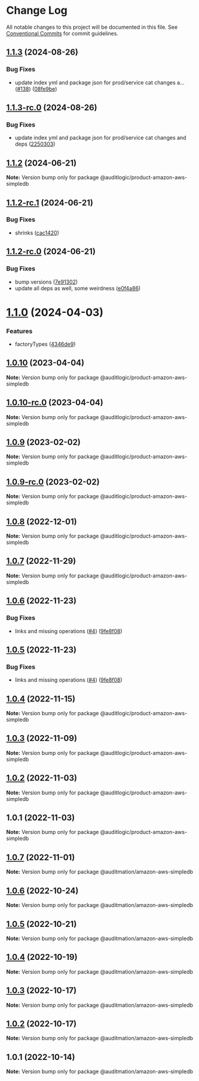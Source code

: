 # Change Log

All notable changes to this project will be documented in this file.
See [Conventional Commits](https://conventionalcommits.org) for commit guidelines.

## [1.1.3](https://github.com/auditlogic/product/compare/@auditlogic/product-amazon-aws-simpledb@1.1.2...@auditlogic/product-amazon-aws-simpledb@1.1.3) (2024-08-26)


### Bug Fixes

* update index yml and package json for prod/service cat changes a… ([#138](https://github.com/auditlogic/product/issues/138)) ([08fe9be](https://github.com/auditlogic/product/commit/08fe9beb1c8457462a19bc69caa02e6212d97e1a))





## [1.1.3-rc.0](https://github.com/auditlogic/product/compare/@auditlogic/product-amazon-aws-simpledb@1.1.2...@auditlogic/product-amazon-aws-simpledb@1.1.3-rc.0) (2024-08-26)


### Bug Fixes

* update index yml and package json for prod/service cat changes and deps ([2250303](https://github.com/auditlogic/product/commit/225030363a363608240135b7ebed386b28f01e4b))





## [1.1.2](https://github.com/auditlogic/product/compare/@auditlogic/product-amazon-aws-simpledb@1.1.2-rc.1...@auditlogic/product-amazon-aws-simpledb@1.1.2) (2024-06-21)

**Note:** Version bump only for package @auditlogic/product-amazon-aws-simpledb





## [1.1.2-rc.1](https://github.com/auditlogic/product/compare/@auditlogic/product-amazon-aws-simpledb@1.1.2-rc.0...@auditlogic/product-amazon-aws-simpledb@1.1.2-rc.1) (2024-06-21)


### Bug Fixes

* shrinks ([cac1420](https://github.com/auditlogic/product/commit/cac14200fefcd8183ab69fe89a47bd3f70f563e9))





## [1.1.2-rc.0](https://github.com/auditlogic/product/compare/@auditlogic/product-amazon-aws-simpledb@1.1.0...@auditlogic/product-amazon-aws-simpledb@1.1.2-rc.0) (2024-06-21)


### Bug Fixes

* bump versions ([7e91302](https://github.com/auditlogic/product/commit/7e913023b8b312150ed7762c32fbbe616be71de5))
* update all deps as well, some weirdness ([e0f4a86](https://github.com/auditlogic/product/commit/e0f4a864714e2d3de6bbf3da014d5312fe53be2f))





# [1.1.0](https://github.com/auditlogic/product/compare/@auditlogic/product-amazon-aws-simpledb@1.0.10...@auditlogic/product-amazon-aws-simpledb@1.1.0) (2024-04-03)


### Features

* factoryTypes ([4346de9](https://github.com/auditlogic/product/commit/4346de92693aee892fccf725338ffc7b80ab182b))





## [1.0.10](https://github.com/auditlogic/product/compare/@auditlogic/product-amazon-aws-simpledb@1.0.9...@auditlogic/product-amazon-aws-simpledb@1.0.10) (2023-04-04)

**Note:** Version bump only for package @auditlogic/product-amazon-aws-simpledb





## [1.0.10-rc.0](https://github.com/auditlogic/product/compare/@auditlogic/product-amazon-aws-simpledb@1.0.9...@auditlogic/product-amazon-aws-simpledb@1.0.10-rc.0) (2023-04-04)

**Note:** Version bump only for package @auditlogic/product-amazon-aws-simpledb





## [1.0.9](https://github.com/auditlogic/product/compare/@auditlogic/product-amazon-aws-simpledb@1.0.8...@auditlogic/product-amazon-aws-simpledb@1.0.9) (2023-02-02)

**Note:** Version bump only for package @auditlogic/product-amazon-aws-simpledb





## [1.0.9-rc.0](https://github.com/auditlogic/product/compare/@auditlogic/product-amazon-aws-simpledb@1.0.8...@auditlogic/product-amazon-aws-simpledb@1.0.9-rc.0) (2023-02-02)

**Note:** Version bump only for package @auditlogic/product-amazon-aws-simpledb





## [1.0.8](https://github.com/auditlogic/product/compare/@auditlogic/product-amazon-aws-simpledb@1.0.7...@auditlogic/product-amazon-aws-simpledb@1.0.8) (2022-12-01)

**Note:** Version bump only for package @auditlogic/product-amazon-aws-simpledb





## [1.0.7](https://github.com/auditlogic/product/compare/@auditlogic/product-amazon-aws-simpledb@1.0.6...@auditlogic/product-amazon-aws-simpledb@1.0.7) (2022-11-29)

**Note:** Version bump only for package @auditlogic/product-amazon-aws-simpledb





## [1.0.6](https://github.com/auditlogic/product/compare/@auditlogic/product-amazon-aws-simpledb@1.0.4...@auditlogic/product-amazon-aws-simpledb@1.0.6) (2022-11-23)


### Bug Fixes

* links and missing operations ([#4](https://github.com/auditlogic/product/issues/4)) ([9fe8f08](https://github.com/auditlogic/product/commit/9fe8f08fe7c57fdb79f991ac35bd6ac2e7dcad38))





## [1.0.5](https://github.com/auditlogic/product/compare/@auditlogic/product-amazon-aws-simpledb@1.0.4...@auditlogic/product-amazon-aws-simpledb@1.0.5) (2022-11-23)


### Bug Fixes

* links and missing operations ([#4](https://github.com/auditlogic/product/issues/4)) ([9fe8f08](https://github.com/auditlogic/product/commit/9fe8f08fe7c57fdb79f991ac35bd6ac2e7dcad38))





## [1.0.4](https://github.com/auditlogic/product/compare/@auditlogic/product-amazon-aws-simpledb@1.0.3...@auditlogic/product-amazon-aws-simpledb@1.0.4) (2022-11-15)

**Note:** Version bump only for package @auditlogic/product-amazon-aws-simpledb





## [1.0.3](https://github.com/auditlogic/product/compare/@auditlogic/product-amazon-aws-simpledb@1.0.2...@auditlogic/product-amazon-aws-simpledb@1.0.3) (2022-11-09)

**Note:** Version bump only for package @auditlogic/product-amazon-aws-simpledb





## [1.0.2](https://github.com/auditlogic/product/compare/@auditlogic/product-amazon-aws-simpledb@1.0.1...@auditlogic/product-amazon-aws-simpledb@1.0.2) (2022-11-03)

**Note:** Version bump only for package @auditlogic/product-amazon-aws-simpledb





## 1.0.1 (2022-11-03)

**Note:** Version bump only for package @auditlogic/product-amazon-aws-simpledb





## [1.0.7](https://github.com/auditmation/store-content/compare/@auditmation/amazon-aws-simpledb@1.0.6...@auditmation/amazon-aws-simpledb@1.0.7) (2022-11-01)

**Note:** Version bump only for package @auditmation/amazon-aws-simpledb





## [1.0.6](https://github.com/auditmation/store-content/compare/@auditmation/amazon-aws-simpledb@1.0.5...@auditmation/amazon-aws-simpledb@1.0.6) (2022-10-24)

**Note:** Version bump only for package @auditmation/amazon-aws-simpledb





## [1.0.5](https://github.com/auditmation/store-content/compare/@auditmation/amazon-aws-simpledb@1.0.4...@auditmation/amazon-aws-simpledb@1.0.5) (2022-10-21)

**Note:** Version bump only for package @auditmation/amazon-aws-simpledb





## [1.0.4](https://github.com/auditmation/store-content/compare/@auditmation/amazon-aws-simpledb@1.0.3...@auditmation/amazon-aws-simpledb@1.0.4) (2022-10-19)

**Note:** Version bump only for package @auditmation/amazon-aws-simpledb





## [1.0.3](https://github.com/auditmation/store-content/compare/@auditmation/amazon-aws-simpledb@1.0.2...@auditmation/amazon-aws-simpledb@1.0.3) (2022-10-17)

**Note:** Version bump only for package @auditmation/amazon-aws-simpledb





## [1.0.2](https://github.com/auditmation/store-content/compare/@auditmation/amazon-aws-simpledb@1.0.1...@auditmation/amazon-aws-simpledb@1.0.2) (2022-10-17)

**Note:** Version bump only for package @auditmation/amazon-aws-simpledb





## 1.0.1 (2022-10-14)

**Note:** Version bump only for package @auditmation/amazon-aws-simpledb
